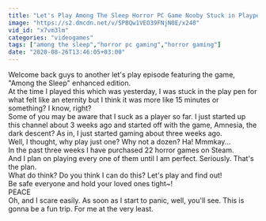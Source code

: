 ```yaml
---
title: "Let's Play Among The Sleep Horror PC Game Nooby Stuck in Playpen - Send Donuts"
image: "https://s2.dmcdn.net/v/SPBQw1VEO39FNjN0E/x240"
vid_id: "x7vm3lm"
categories: "videogames"
tags: ["among the sleep","horror pc gaming","horror gaming"]
date: "2020-08-26T13:46:05+03:00"
---
```

Welcome back guys to another let's play episode featuring the game, &quot;Among the Sleep&quot; enhanced edition.  <br>At the time I played this which was yesterday, I was stuck in the play pen for what felt like an eternity but I think it was more like 15 minutes or something?  I know, right?   <br>Some of you may be aware that I suck as a player so far.  I just started up this channel about 3 weeks ago and started off with the game, Amnesia, the dark descent?  As in, I just started gaming about three weeks ago.    <br>Well, I thought, why play just one?  Why not a dozen?  Ha!  Mmmkay...  <br>In the past three weeks I have purchased 22 horror games on Steam.  <br>And I plan on playing every one of them until I am perfect.  Seriously.  That's the plan.   <br>What do think?  Do you think I can do this?  Let's play and find out!  <br>Be safe everyone and hold your loved ones tight~!  <br>PEACE  <br>Oh, and I scare easily.  As soon as I start to panic, well, you'll see.  This is gonna be a fun trip.  For me at the very least.
